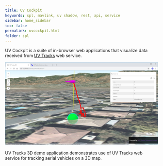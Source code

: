 ```yaml
---
title: UV Cockpit 
keywords: spl, mavlink, uv shadow, rest, api, service
sidebar: home_sidebar
toc: false
permalink: uvcockpit.html
folder: spl
---
```


UV Cockpit is a suite of in-browser web applications that visualize data received from [UV Tracks](uvtracks.html) web service.

![UV Tracks 3D](images/uvtracks3d.jpg)

UV Tracks 3D demo application demonstrates use of UV Tracks web service for tracking aerial vehicles on a 3D map.

